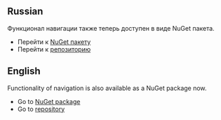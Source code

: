 ## Russian
Функционал навигации также теперь доступен в виде NuGet пакета.
* Перейти к [NuGet пакету](https://www.nuget.org/packages/UINavigation.Wpf)
* Перейти к [репозиторию](https://github.com/Egor92/UINavigation)

## English
Functionality of navigation is also available as a NuGet package now.
* Go to [NuGet package](https://www.nuget.org/packages/UINavigation.Wpf)
* Go to [repository](https://github.com/Egor92/UINavigation)